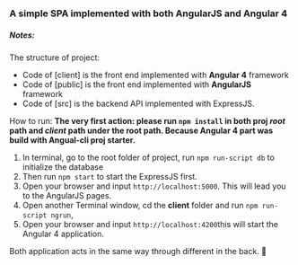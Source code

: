 ### A simple SPA implemented with both AngularJS and Angular 4
##### Notes:

The structure of project:
* Code of [client] is the front end implemented with **Angular 4** framework
* Code of [public] is the front end implemented with **AngularJS** framework
* Code of [src] is the backend API implemented with ExpressJS.

How to run:
**The very first action: please run `npm install` in both proj *root* path and *client* path under the root path. Because Angular 4 part was build with Angual-cli proj starter.**
1. In terminal, go to the root folder of project, run `npm run-script db` to initialize the database
2. Then run `npm start` to start the ExpressJS first.
3. Open your browser and input `http://localhost:5000`. This will lead you to the AngularJS pages.
4. Open another Terminal window, cd the **client** folder and run `npm run-script ngrun`, 
5. Open your browser and input `http://localhost:4200`this will start the Angular 4 application.

Both application acts in the same way through different in the back.  :metal: 
